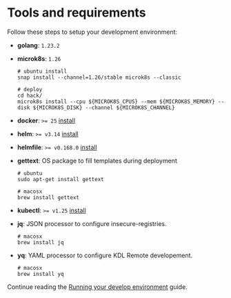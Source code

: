 # Tools and requirements

Follow these steps to setup your development environment:

* **golang**: `1.23.2`
* **microk8s**: `1.26`

  ```console
  # ubuntu install
  snap install --channel=1.26/stable microk8s --classic

  # deploy
  cd hack/
  microk8s install --cpu ${MICROK8S_CPUS} --mem ${MICROK8S_MEMORY} --disk ${MICROK8S_DISK} --channel ${MICROK8S_CHANNEL}
  ```

* **docker**: `>= 25` [install](https://docs.docker.com/get-docker/)
* **helm**: `>= v3.14` [install](https://helm.sh/docs/intro/install/)
* **helmfile**: `>= v0.168.0` [install](https://helmfile.readthedocs.io/en/latest/#installation)
* **gettext**: OS package to fill templates during deployment

  ```console
  # ubuntu
  sudo apt-get install gettext

  # macosx
  brew install gettext
  ```

* **kubectl**: `>= v1.25` [install](https://kubernetes.io/docs/tasks/tools/install-kubectl/)
* **jq**: JSON processor to configure insecure-registries.

  ```console
  # macosx
  brew install jq
  ```

* **yq**: YAML processor to configure KDL Remote developement.

  ```console
  # macosx
  brew install yq
  ```

Continue reading the [Running your develop environment](../hack/README.md) guide.
